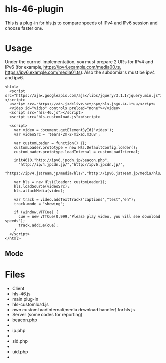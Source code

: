 # hls-46-plugin
This is a plug-in for hls.js to compare speeds of IPv4 and IPv6 session and choose faster one. 

# Usage
Under the currnet implementation, you must prepare 2 URls for IPv4 and IPv6 (for example, https://ipv4.example.com/media00.ts, https://ipv6.example.com/media01.ts). Also the subdomians must be ipv4 and ipv6.


```
<html>
  <script src="https://ajax.googleapis.com/ajax/libs/jquery/3.1.1/jquery.min.js"></script>
  <script src="https://cdn.jsdelivr.net/npm/hls.js@0.14.1"></script>
  <video id="video" controls preload="none"></video>
  <script src="hls-46.js"></script>
  <script src="hls-customload.js"></script>

  <script>
    var video = document.getElementById('video');
    var videoSrc = 'tears-2m-2-mixed.m3u8';
  
    var customLoader = function() {};
    customLoader.prototype = new Hls.DefaultConfig.loader();
    customLoader.prototype.loadInternal = customLoadInternal;

    init46(0,"http://ipv6.jpcdn.jp/beacon.php",
      "http://ipv4.jpcdn.jp/","http://ipv6.jpcdn.jp/",
      "https://ipv4.jstream.jp/media/hls/","http://ipv6.jstream.jp/media/hls/");

    var hls = new Hls({loader: customLoader});
    hls.loadSource(videoSrc);
    hls.attachMedia(video);
    
    var track = video.addTextTrack("captions","test","en");
    track.mode = "showing";

    if (window.VTTCue) {
      cue = new VTTCue(0,999,"Please play video, you will see download speeds");
      track.addCue(cue);
    }
  </script>
</html>

```

## Mode

# Files
- Client
 - hls-46.js
  - main plug-in
 - hls-customload.js
  - own customLoadInternal(media download handler) for hls.js. 
- Server (some codes for reporting)
 - beacon.php
  -
 - ip.php
  -
 - sid.php
  -
 - uid.php
  -


